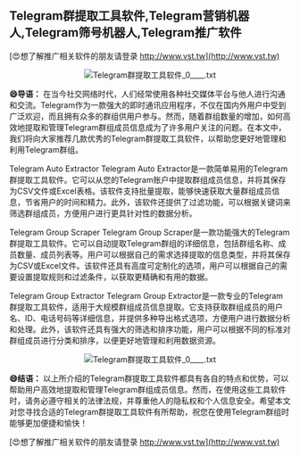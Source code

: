 ## **Telegram群提取工具软件,Telegram营销机器人,Telegram筛号机器人,Telegram推广软件**

[😍想了解推广相关软件的朋友请登录 http://www.vst.tw](http://www.vst.tw)

 <center><img src="https://vst.tw/MP4/tuiguang/png/5.png" alt="Telegram群提取工具软件_0____.txt"></center>

**😄导语：**
在当今社交网络时代，人们经常使用各种社交媒体平台与他人进行沟通和交流。Telegram作为一款强大的即时通讯应用程序，不仅在国内外用户中受到广泛欢迎，而且拥有众多的群组供用户参与。然而，随着群组数量的增加，如何高效地提取和管理Telegram群组成员信息成为了许多用户关注的问题。在本文中，我们将向大家推荐几款优秀的Telegram群提取工具软件，以帮助您更好地管理和利用Telegram群组。

Telegram Auto Extractor
Telegram Auto Extractor是一款简单易用的Telegram群提取工具软件。它可以从您的Telegram账户中提取群组成员信息，并将其保存为CSV文件或Excel表格。该软件支持批量提取，能够快速获取大量群组成员信息，节省用户的时间和精力。此外，该软件还提供了过滤功能，可以根据关键词来筛选群组成员，方便用户进行更具针对性的数据分析。

Telegram Group Scraper
Telegram Group Scraper是一款功能强大的Telegram群提取工具软件。它可以自动提取Telegram群组的详细信息，包括群组名称、成员数量、成员列表等。用户可以根据自己的需求选择提取的信息类型，并将其保存为CSV或Excel文件。该软件还具有高度可定制化的选项，用户可以根据自己的需要设置提取规则和过滤条件，以获取更精确和有用的数据。

Telegram Group Extractor
Telegram Group Extractor是一款专业的Telegram群提取工具软件，适用于大规模群组成员信息提取。它支持获取群组成员的用户名、ID、电话号码等详细信息，并提供多种导出格式选项，方便用户进行数据分析和处理。此外，该软件还具有强大的筛选和排序功能，用户可以根据不同的标准对群组成员进行分类和排序，以便更好地管理和利用数据资源。

 <center><img src="https://vst.tw/MP4/tuiguang/png/6.png" alt="Telegram群提取工具软件_0____.txt"></center>

**😄结语：**
以上所介绍的Telegram群提取工具软件都具有各自的特点和优势，可以帮助用户高效地提取和管理Telegram群组成员信息。然而，在使用这些工具软件时，请务必遵守相关的法律法规，并尊重他人的隐私权和个人信息安全。希望本文对您寻找合适的Telegram群提取工具软件有所帮助，祝您在使用Telegram群组时能够更加便捷和愉快！

[😍想了解推广相关软件的朋友请登录 http://www.vst.tw](http://www.vst.tw)



